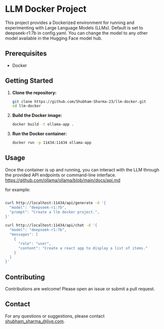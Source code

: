 # LLM Docker Project

This project provides a Dockerized environment for running and experimenting with Large Language Models (LLMs). Default is set to deepseek-r1:7b in config.yaml. You can change the model to any other model available in the Hugging Face model hub. 


## Prerequisites

- Docker

## Getting Started

1. **Clone the repository:**
    ```sh
    git clone https://github.com/Shubham-Sharma-23/llm-docker.git
    cd llm-docker
    ```

2. **Build the Docker image:**
    ```sh
    docker build -t ollama-app .
    ```

3. **Run the Docker container:**
    ```sh
    docker run -p 11434:11434 ollama-app
    ```

## Usage

Once the container is up and running, you can interact with the LLM through the provided API endpoints or command-line interface.
https://github.com/ollama/ollama/blob/main/docs/api.md

for example:
```sh

curl http://localhost:11434/api/generate -d '{
  "model": "deepseek-r1:7b",
  "prompt": "Create a llm docker project.",
}'

curl http://localhost:11434/api/chat -d '{
  "model": "deepseek-r1:7b",
  "messages": [
    {
      "role": "user",
      "content": "Create a react app to display a list of items."
    }
  ]
}'
```


## Contributing

Contributions are welcome! Please open an issue or submit a pull request.

## Contact

For any questions or suggestions, please contact [shubham_sharma_@live.com](mailto:shubham_sharma_@live.com).
